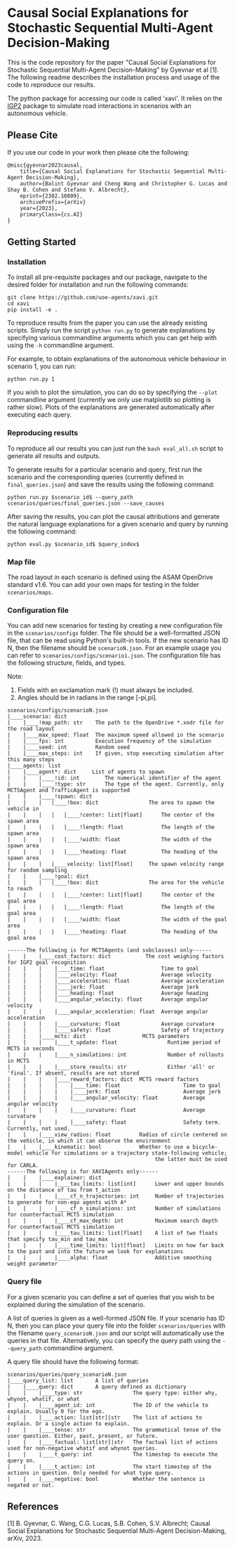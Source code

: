 # Causal Social Explanations for Stochastic Sequential Multi-Agent Decision-Making
This is the code repository for the paper "Causal Social Explanations for Stochastic Sequential Multi-Agent Decision-Making" by Gyevnar et al [1].
The following readme describes the installation process and usage of the code to reproduce our results.

The python package for accessing our code is called 'xavi'.
It relies on the [IGP2](https://github.com/uoe-agents/IGP2) package to simulate road interactions in scenarios with an autonomous vehicle.

## Please Cite
If you use our code in your work then please cite the following:
```text
@misc{gyevnar2023causal,
    title={Causal Social Explanations for Stochastic Sequential Multi-Agent Decision-Making},
    author={Balint Gyevnar and Cheng Wang and Christopher G. Lucas and Shay B. Cohen and Stefano V. Albrecht},
    eprint={2302.10809},
    archivePrefix={arXiv}
    year={2023},
    primaryClass={cs.AI}
}
```

## Getting Started

### Installation
To install all pre-requisite packages and our package, navigate to the desired folder for installation and run the following commands:
```commandline
git clone https://github.com/uoe-agents/xavi.git
cd xavi
pip install -e .
```

To reproduce results from the paper you can use the already existing scripts.
Simply run the script ```python run.py``` to generate explanations by specifying various commandline arguments which you can get help with using the ```-h``` commandline argument.

For example, to obtain explanations of the autonomous vehicle behaviour in scenario 1, you can run:
```commandline
python run.py 1
```

If you wish to plot the simulation, you can do so by specifying the ```--plot``` commandline argument (currently we only use matplotlib so plotting is rather slow).
Plots of the explanations are generated automatically after executing each query. 

### Reproducing results
To reproduce all our results you can just run the ```bash eval_all.sh``` script to generate all results and outputs. 

To generate results for a particular scenario and query, first run the scenario and the corresponding queries (currently defined in ```final_queries.json```) and save the results using the following command:
```commandline
python run.py $scenario_id$ --query_path scenarios/queries/final_queries.json --save_causes 
```

After saving the results, you can plot the causal attributions and generate the natural language explanations for a given scenario and query by running the following command:
```commandline
python eval.py $scenario_id$ $query_index$
```

### Map file
The road layout in each scenario is defined using the ASAM OpenDrive standard v1.6.
You can add your own maps for testing in the folder ```scenarios/maps```.

### Configuration file
You can add new scenarios for testing by creating a new configuration file in the ```scenarios/configs``` folder. 
The file should be a well-formatted JSON file, that can be read using Python's built-in tools.
If the new scenario has ID N, then the filename should be ```scenarioN.json```.
For an example usage you can refer to ```scenarios/configs/scenario1.json```.
The configuration file has the following structure, fields, and types. 

Note:
1. Fields with an exclamation mark (!) must always be included.
2. Angles should be in radians in the range [-pi,pi].

```text
scenarios/configs/scenarioN.json
|____scenario: dict
|    |____!map_path: str    The path to the OpenDrive *.xodr file for the road layout
|    |____max_speed: float  The maximum speed allowed in the scenario
|    |____fps: int          Execution frequency of the simulation
|    |____seed: int         Random seed
|    |____max_steps: int    If given, stop executing simulation after this many steps
|____agents: list
|    |____agent*: dict     List of agents to spawn
|    |    |____!id: int        The numerical identifier of the agent
|    |    |____!type: str      The type of the agent. Currently, only MCTSAgent and TrafficAgent is supported
|    |    |____!spawn: dict
|    |    |   |____!box: dict                The area to spawn the vehicle in
|    |    |   |   |____!center: list[float]      The center of the spawn area
|    |    |   |   |____!length: float            The length of the spawn area
|    |    |   |   |____!width: float             The width of the spawn area
|    |    |   |   |____!heading: float           The heading of the spawn area
|    |    |   |____velocity: list[float]     The spawn velocity range for random sampling
|    |    |____!goal: dict
|    |    |   |____!box: dict                The area for the vehicle to reach
|    |    |   |   |____!center: list[float]      The center of the goal area
|    |    |   |   |____!length: float            The length of the goal area
|    |    |   |   |____!width: float             The width of the goal area
|    |    |   |   |____!heading: float           The heading of the goal area

------The following is for MCTSAgents (and subclasses) only------
|    |    |____cost_factors: dict           The cost weighing factors for IGP2 goal recognition
|    |    |    |____time: float                  Time to goal
|    |    |    |____velocity: float              Average velocity
|    |    |    |____acceleration: float          Average acceleration
|    |    |    |____jerk: float                  Average jerk
|    |    |    |____heading: float               Average heading
|    |    |    |____angular_velocity: float      Average angular velocity
|    |    |    |____angular_acceleration: float  Average angular acceleration
|    |    |    |____curvature: float             Average curvature
|    |    |    |____safety: float                Safety of trajectory
|    |    |____mcts: dict                  MCTS parameters
|    |    |    |____t_update: float                Runtime period of MCTS in seconds
|    |    |    |____n_simulations: int             Number of rollouts in MCTS
|    |    |    |____store_results: str             Either 'all' or 'final'. If absent, results are not stored
|    |    |    |____reward_factors: dict  MCTS reward factors
|    |    |    |    |____time: float                    Time to goal
|    |    |    |    |____jerk: float                    Average jerk
|    |    |    |    |____angular_velocity: float        Average angular velocity
|    |    |    |    |____curvature: float               Average curvature
|    |    |    |    |____safety: float                  Safety term. Currently, not used.
|    |    |____view_radius: float         Radius of circle centered on the vehicle, in which it can observe the environment
|    |    |____kinematic: bool            Whether to use a bicycle-model vehicle for simulations or a trajectory state-following vehicle;
                                               the latter must be used for CARLA.
------The following is for XAVIAgents only------                                               
|    |    |____explainer: dict
|    |    |    |____tau_limits: list[int]      Lower and upper bounds on the distance of tau from t_action
|    |    |    |____cf_n_trajectories: int     Number of trajectories to generate for non-ego agents with A*
|    |    |    |____cf_n_simulations: int      Number of simulations for counterfactual MCTS simulation
|    |    |    |____cf_max_depth: int          Maximum search depth for counterfactual MCTS simulation   
|    |    |    |____tau_limits: list[float]    A list of two floats that specify tau_min and tau_max
|    |    |    |____time_limits: list[float]   Limits on how far back to the past and into the future we look for explanations
|    |    |    |____alpha: float               Additive smoothing weight parameter                               
```

### Query file
For a given scenario you can define a set of queries that you wish to be explained during the simulation of the scenario.

A list of queries is given as a well-formed JSON file.
If your scenario has ID N, then you can place your query file into the folder ```scenarios/queries``` with the filename ```query_scenarioN.json``` and our script will automatically use the queries in that file.
Alternatively, you can specify the query path using the ```--query_path``` commandline argument. 

A query file should have the following format:
```text
scenarios/queries/query_scenarioN.json
|____query_list: list       A list of queries
|    |____query: dict       A query defined as dictionary
|    |    |____type: str                The query type: either why, whynot, whatif, or what
|    |    |____agent_id: int            The ID of the vehicle to explain. Usually 0 for the ego.
|    |    |____action: list[str]|str    The list of actions to explain. Or a single action to explain.
|    |    |____tense: str               The grammatical tense of the user question. Either, past, present, or future.
|    |    |____factual: list[str]|str   The factual list of actions used for non-negative whatif and whynot queries.
|    |    |____t_query: int             The timestep to execute the query on.
|    |    |____t_action: int            The start timestep of the actions in question. Only needed for what type query.
|    |    |____negative: bool           Whether the sentence is negated or not.
```

## References
[1] B. Gyevnar, C. Wang, C.G. Lucas, S.B. Cohen, S.V. Albrecht; Causal Social Explanations for Stochastic Sequential Multi-Agent Decision-Making, arXiv, 2023.
